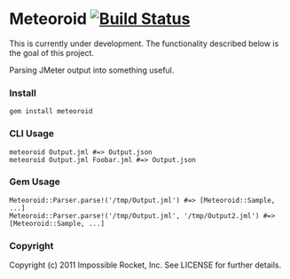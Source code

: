 # Meteoroid [![Build Status](http://travis-ci.org/itsmeduncan/meteoroid.png)](http://travis-ci.org/itsmeduncan/meteoroid)

This is currently under development. The functionality described below is the
goal of this project.

Parsing JMeter output into something useful.

### Install

    gem install meteoroid


### CLI Usage

    meteoroid Output.jml #=> Output.json
    meteoroid Output.jml Foobar.jml #=> Output.json

### Gem Usage

    Meteoroid::Parser.parse!('/tmp/Output.jml') #=> [Meteoroid::Sample, ...]
    Meteoroid::Parser.parse!('/tmp/Output.jml', '/tmp/Output2.jml') #=> [Meteoroid::Sample, ...]

### Copyright

Copyright (c) 2011 Impossible Rocket, Inc. See LICENSE for further details.
